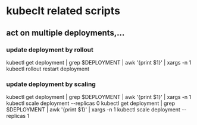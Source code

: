 # kubeclt related scripts

## act on multiple deployments,...

### update deployment by rollout
kubectl get deployment | grep $DEPLOYMENT | awk '{print $1}' | xargs -n 1 kubectl rollout restart deployment 

### update deployment by scaling
kubectl get deployment | grep $DEPLOYMENT | awk '{print $1}' | xargs -n 1 kubectl scale deployment --replicas 0
kubectl get deployment | grep $DEPLOYMENT | awk '{print $1}' | xargs -n 1 kubectl scale deployment --replicas 1
